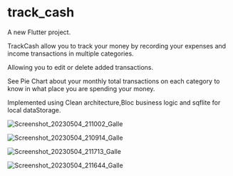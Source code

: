 # track_cash

A new Flutter project.

TrackCash allow you to track your money by recording your expenses and income transactions in multiple categories.

Allowing you to edit or delete added transactions.

See Pie Chart about your monthly total transactions on each category to know in what place you are spending your money.

Implemented using Clean architecture,Bloc business logic and sqflite for local dataStorage.

![Screenshot_20230504_211002_Galle](https://user-images.githubusercontent.com/87152219/236652921-fbb2d7cb-b0f6-4b82-968b-29a2a221199c.jpg)

![Screenshot_20230504_210914_Galle](https://user-images.githubusercontent.com/87152219/236652924-872beab1-81a8-48b3-bc55-9ee6f8786dd4.jpg)


![Screenshot_20230504_211713_Galle](https://user-images.githubusercontent.com/87152219/236652933-b22ecb94-2ee0-4328-9374-e5d566271cec.jpg)

![Screenshot_20230504_211644_Galle](https://user-images.githubusercontent.com/87152219/236652938-47567a13-f047-4473-8c3c-f0caf31285ec.jpg)
